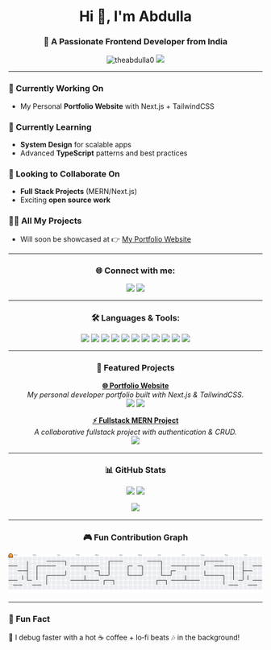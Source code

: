 <h1 align="center">Hi 👋, I'm Abdulla</h1>
<h3 align="center">🚀 A Passionate Frontend Developer from India</h3>

<p align="center">
  <img src="https://komarev.com/ghpvc/?username=theabdulla0&label=Profile%20views&color=blueviolet&style=flat-square" alt="theabdulla0" />
  <a href="https://linkedin.com/in/theabdulla"><img src="https://img.shields.io/badge/LinkedIn-Connect-blue?style=flat-square&logo=linkedin" /></a>
</p>

---

### 🔭 Currently Working On
- My Personal **Portfolio Website** with Next.js + TailwindCSS  

### 🌱 Currently Learning
- **System Design** for scalable apps  
- Advanced **TypeScript** patterns and best practices  

### 👯 Looking to Collaborate On
- **Full Stack Projects** (MERN/Next.js)  
- Exciting **open source work**  

### 👨‍💻 All My Projects
- Will soon be showcased at 👉 [My Portfolio Website](#)  

---

<h3 align="center">🌐 Connect with me:</h3>
<p align="center">
  <a href="https://linkedin.com/in/theabdulla" target="blank"><img src="https://img.icons8.com/color/48/000000/linkedin.png"/></a>
  <a href="mailto:the.abdulla@hotmail.com"><img src="https://img.icons8.com/color/48/000000/gmail.png"/></a>
</p>

---

<h3 align="center">🛠️ Languages & Tools:</h3>
<p align="center">
  <img src="https://img.shields.io/badge/HTML5-E34F26?style=for-the-badge&logo=html5&logoColor=white"/>
  <img src="https://img.shields.io/badge/CSS3-1572B6?style=for-the-badge&logo=css3&logoColor=white"/>
  <img src="https://img.shields.io/badge/JavaScript-F7DF1E?style=for-the-badge&logo=javascript&logoColor=black"/>
  <img src="https://img.shields.io/badge/TypeScript-3178C6?style=for-the-badge&logo=typescript&logoColor=white"/>
  <img src="https://img.shields.io/badge/React-20232A?style=for-the-badge&logo=react&logoColor=61DAFB"/>
  <img src="https://img.shields.io/badge/Next.js-000000?style=for-the-badge&logo=nextdotjs&logoColor=white"/>
  <img src="https://img.shields.io/badge/TailwindCSS-38B2AC?style=for-the-badge&logo=tailwind-css&logoColor=white"/>
  <img src="https://img.shields.io/badge/Node.js-339933?style=for-the-badge&logo=node-dot-js&logoColor=white"/>
  <img src="https://img.shields.io/badge/Express.js-000000?style=for-the-badge&logo=express&logoColor=white"/>
  <img src="https://img.shields.io/badge/MongoDB-4EA94B?style=for-the-badge&logo=mongodb&logoColor=white"/>
  <img src="https://img.shields.io/badge/Firebase-FFCA28?style=for-the-badge&logo=firebase&logoColor=black"/>
</p>  

---

<h3 align="center">📂 Featured Projects</h3>
<p align="center">
  <a href="https://your-live-demo-link.com"><b>🌐 Portfolio Website</b></a><br/>
  <em>My personal developer portfolio built with Next.js & TailwindCSS.</em><br/>
  <a href="https://github.com/theabdulla0/portfolio"><img src="https://img.shields.io/badge/Source_Code-black?style=for-the-badge&logo=github" /></a>
  <a href="https://portfolio-demo.com"><img src="https://img.shields.io/badge/Live_Demo-blue?style=for-the-badge&logo=vercel" /></a>
</p>

<p align="center">
  <a href="https://github.com/theabdulla0/fullstack-app"><b>⚡ Fullstack MERN Project</b></a><br/>
  <em>A collaborative fullstack project with authentication & CRUD.</em><br/>
  <a href="https://github.com/theabdulla0/fullstack-app"><img src="https://img.shields.io/badge/Source_Code-black?style=for-the-badge&logo=github" /></a>
</p>

---

<h3 align="center">📊 GitHub Stats</h3>
<p align="center">
  <img width="48%" src="https://github-readme-stats.vercel.app/api?username=theabdulla0&show_icons=true&theme=radical" />
  <img width="48%" src="https://github-readme-streak-stats.herokuapp.com/?user=theabdulla0&theme=radical" />
</p>

<p align="center">
  <img width="48%" src="https://github-readme-stats.vercel.app/api/top-langs/?username=theabdulla0&layout=compact&theme=radical" />
</p>

---

<h3 align="center">🎮 Fun Contribution Graph</h3>
<p align="center">
<picture>
  <source media="(prefers-color-scheme: dark)" srcset="https://raw.githubusercontent.com/theabdulla0/theabdulla0/output/pacman-contribution-graph-dark.svg">
  <source media="(prefers-color-scheme: light)" srcset="https://raw.githubusercontent.com/theabdulla0/theabdulla0/output/pacman-contribution-graph.svg">
  <img alt="pacman contribution graph" src="https://raw.githubusercontent.com/theabdulla0/theabdulla0/output/pacman-contribution-graph.svg">
</picture>
</p>

---

### 🎯 Fun Fact
🌟 I debug faster with a hot ☕ coffee + lo‑fi beats 🎶 in the background!
